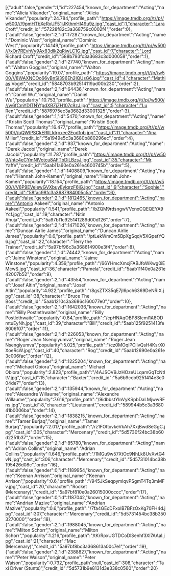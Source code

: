 [{"adult":false,"gender":1,"id":227454,"known_for_department":"Acting","name":"Alicia Vikander","original_name":"Alicia Vikander","popularity":24.784,"profile_path":"https://image.tmdb.org//t//p//w500///9pmHTbXeRxUF51jJKthmHI49u9z.jpg","cast_id":1,"character":"Lara Croft","credit_id":"57228f82c3a368759c0002f4","order":0},{"adult":false,"gender":2,"id":17287,"known_for_department":"Acting","name":"Dominic West","original_name":"Dominic West","popularity":14.149,"profile_path":"https://image.tmdb.org//t//p//w500///xOr7REvhVy9Ax83dlk2qRiwLC1G.jpg","cast_id":7,"character":"Lord Richard Croft","credit_id":"588b793fc3a3683c3d000058","order":1},{"adult":false,"gender":2,"id":27740,"known_for_department":"Acting","name":"Walton Goggins","original_name":"Walton Goggins","popularity":19.07,"profile_path":"https://image.tmdb.org//t//p//w500///8WAXNCOo66vBnSi396Eh2IQUsG6.jpg","cast_id":4,"character":"Mathias Vogel","credit_id":"5848703b92514119ad00b230","order":2},{"adult":false,"gender":2,"id":64436,"known_for_department":"Acting","name":"Daniel Wu","original_name":"Daniel Wu","popularity":10.753,"profile_path":"https://image.tmdb.org//t//p//w500///w6fCmYDlTNYfgdXBZjZH107c9zJ.jpg","cast_id":5,"character":"Lu Ren","credit_id":"5876975ec3a3682d33001325","order":3},{"adult":false,"gender":1,"id":5470,"known_for_department":"Acting","name":"Kristin Scott Thomas","original_name":"Kristin Scott Thomas","popularity":16.477,"profile_path":"https://image.tmdb.org//t//p//w500///uQWIPSCkERllLIdrpxee2Eodfpb.jpg","cast_id":11,"character":"Ana Miller","credit_id":"5a1949e5c3a3680b880296ec","order":4},{"adult":false,"gender":2,"id":937,"known_for_department":"Acting","name":"Derek Jacobi","original_name":"Derek Jacobi","popularity":11.787,"profile_path":"https://image.tmdb.org//t//p//w500//htc4eCYmNlVotcu8AFTbDiLBzsJ.jpg","cast_id":35,"character":"Mr. Yaffe","credit_id":"5aab11a60e0a261e4600745b","order":5},{"adult":false,"gender":1,"id":1408809,"known_for_department":"Acting","name":"Hannah John-Kamen","original_name":"Hannah John-Kamen","popularity":18.154,"profile_path":"https://image.tmdb.org//t//p//w500///V8P9EVelewGVXbuyEylqrzF6iG.jpg","cast_id":9,"character":"Sophie","credit_id":"58fac98fc3a3687984005c5a","order":6},{"adult":false,"gender":2,"id":1812465,"known_for_department":"Acting","name":"Antonio Aakeel","original_name":"Antonio Aakeel","popularity":1.541,"profile_path":"/bZQM9rdsngwVVcnxCQEQEYA9Ycf.jpg","cast_id":19,"character":"Nitin Ahuja","credit_id":"5a97bf1c925141289d00d126","order":7},{"adult":false,"gender":2,"id":1471026,"known_for_department":"Acting","name":"Duncan Airlie James","original_name":"Duncan Airlie James","popularity":0.6,"profile_path":"/ptLekWmOm5BpXgSqqV5XGpetYQ6.jpg","cast_id":22,"character":"Terry the Trainer","credit_id":"5a97bf96c3a368614900e3f4","order":8},{"adult":false,"gender":1,"id":74442,"known_for_department":"Acting","name":"Jaime Winstone","original_name":"Jaime Winstone","popularity":4.359,"profile_path":"/66YHmcXmxjFABJfoWKwg0iEMcwS.jpg","cast_id":36,"character":"Pamela","credit_id":"5aab11f40e0a261e42007b52","order":9},{"adult":false,"gender":2,"id":43554,"known_for_department":"Acting","name":"Josef Altin","original_name":"Josef Altin","popularity":4.922,"profile_path":"/8gsZTX35qE7jI6pch6369DeNRIX.jpg","cast_id":38,"character":"Bruce The Boss","credit_id":"5aab1210c3a3686c160077e0","order":10},{"adult":false,"gender":2,"id":1642036,"known_for_department":"Acting","name":"Billy Postlethwaite","original_name":"Billy Postlethwaite","popularity":0.84,"profile_path":"/cpHNAqOBP8SIcml1A8ODmtuEyNh.jpg","cast_id":39,"character":"Bill","credit_id":"5aab125f9251413fe8006f07","order":11},{"adult":false,"gender":2,"id":226053,"known_for_department":"Acting","name":"Roger Jean Nsengiyumva","original_name":"Roger Jean Nsengiyumva","popularity":5.025,"profile_path":"/cz0MOqiPCilvQsH4KsrX0XoeRcW.jpg","cast_id":40,"character":"Rog","credit_id":"5aab12690e0a261e3c006fac","order":12},{"adult":false,"gender":2,"id":1225204,"known_for_department":"Acting","name":"Michael Obiora","original_name":"Michael Obiora","popularity":2.823,"profile_path":"/4AJSOV9JzHOzeULqamGqTcNtltV.jpg","cast_id":15,"character":"Baxter","credit_id":"5a6b9ccb9251414e3c004de7","order":13},{"adult":false,"gender":2,"id":135944,"known_for_department":"Acting","name":"Alexandre Willaume","original_name":"Alexandre Willaume","popularity":7.616,"profile_path":"/9idbbstYInVyKSpbDaLMjwwRFns.jpg","cast_id":8,"character":"Lieutenant","credit_id":"589944b5c3a368041b0006ba","order":14},{"adult":false,"gender":2,"id":1838215,"known_for_department":"Acting","name":"Tamer Burjaq","original_name":"Tamer Burjaq","popularity":2.017,"profile_path":"/rz1FOttxvkeVkAh7XxjBwd8eGgC.jpg","cast_id":305,"character":"Mercenary","credit_id":"5d5730f24bc38b60d2251b37","order":15},{"adult":false,"gender":2,"id":85780,"known_for_department":"Acting","name":"Adrian Collins","original_name":"Adrian Collins","popularity":1.646,"profile_path":"/1MGu9w57XtOc9NhLk8UvXvtG4vN.jpg","cast_id":306,"character":"Mercenary","credit_id":"5d5731014bc38b195426d08c","order":16},{"adult":false,"gender":0,"id":1189954,"known_for_department":"Acting","name":"Keenan Arrison","original_name":"Keenan Arrison","popularity":0.6,"profile_path":"/945JkSeqpymlqvPSgmT4Tq3mMFv.jpg","cast_id":20,"character":"Rocket (Mercenary)","credit_id":"5a97bf810e0a26015000cccc","order":17},{"adult":false,"gender":0,"id":1187042,"known_for_department":"Acting","name":"Andrian Mazive","original_name":"Andrian Mazive","popularity":0.6,"profile_path":"/7fa4GEcDFxoIB7BFzOxKg70FH4d.jpg","cast_id":307,"character":"Mercenary","credit_id":"5d5731454bc38b3503270000","order":18},{"adult":false,"gender":2,"id":1988045,"known_for_department":"Acting","name":"Milton Schorr","original_name":"Milton Schorr","popularity":1.216,"profile_path":"/tKrRpxUGTDCoDlSenhf3Xl7AAal.jpg","cast_id":21,"character":"Mac (Mercenary)","credit_id":"5a97bf8bc3a368613a00c7e1","order":19},{"adult":false,"gender":2,"id":2388827,"known_for_department":"Acting","name":"Peter Waison","original_name":"Peter Waison","popularity":0.732,"profile_path":null,"cast_id":308,"character":"Taxi Driver (Stunts)","credit_id":"5d5731b9e8131d3e338c0560","order":20}
